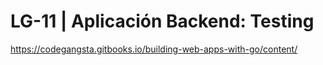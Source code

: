 # LG-11 | Aplicación Backend: Testing

https://codegangsta.gitbooks.io/building-web-apps-with-go/content/
